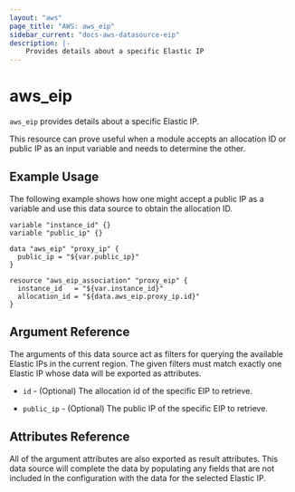 ```yaml
---
layout: "aws"
page_title: "AWS: aws_eip"
sidebar_current: "docs-aws-datasource-eip"
description: |-
    Provides details about a specific Elastic IP
---
```


# aws_eip

`aws_eip` provides details about a specific Elastic IP.

This resource can prove useful when a module accepts an allocation ID or
public IP as an input variable and needs to determine the other.

## Example Usage

The following example shows how one might accept a public IP as a variable
and use this data source to obtain the allocation ID.

```hcl
variable "instance_id" {}
variable "public_ip" {}

data "aws_eip" "proxy_ip" {
  public_ip = "${var.public_ip}"
}

resource "aws_eip_association" "proxy_eip" {
  instance_id   = "${var.instance_id}"
  allocation_id = "${data.aws_eip.proxy_ip.id}"
}
```

## Argument Reference

The arguments of this data source act as filters for querying the available
Elastic IPs in the current region. The given filters must match exactly one
Elastic IP whose data will be exported as attributes.

* `id` - (Optional) The allocation id of the specific EIP to retrieve.

* `public_ip` - (Optional) The public IP of the specific EIP to retrieve.

## Attributes Reference

All of the argument attributes are also exported as result attributes. This
data source will complete the data by populating any fields that are not
included in the configuration with the data for the selected Elastic IP.

